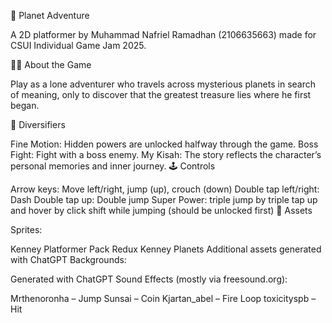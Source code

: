 🌌 Planet Adventure


A 2D platformer by Muhammad Nafriel Ramadhan (2106635663) made for CSUI Individual Game Jam 2025.

🧑‍🚀 About the Game

Play as a lone adventurer who travels across mysterious planets in search of meaning, only to discover that the greatest treasure lies where he first began.

🎯 Diversifiers

Fine Motion: Hidden powers are unlocked halfway through the game.
Boss Fight: Fight with a boss enemy.
My Kisah: The story reflects the character’s personal memories and inner journey.
🕹️ Controls

Arrow keys: Move left/right, jump (up), crouch (down)
Double tap left/right: Dash
Double tap up: Double jump
Super Power: triple jump by triple tap up and hover by click shift while jumping (should be unlocked first)
🧱 Assets

Sprites:

Kenney Platformer Pack Redux
Kenney Planets
Additional assets generated with ChatGPT
Backgrounds:

Generated with ChatGPT
Sound Effects (mostly via freesound.org):

Mrthenoronha – Jump
Sunsai – Coin
Kjartan_abel – Fire Loop
toxicityspb – Hit
